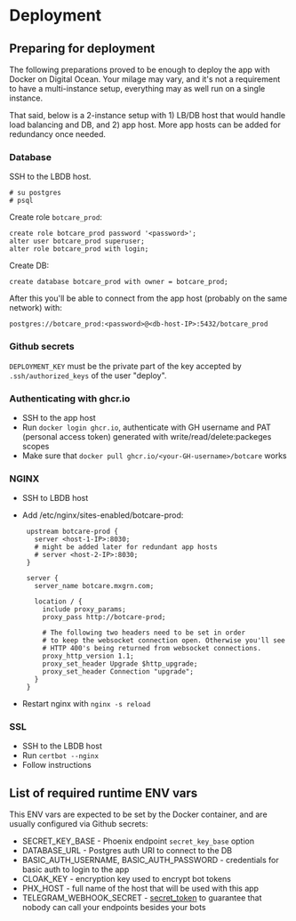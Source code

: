 # Deployment

## Preparing for deployment

The following preparations proved to be enough to deploy the app with Docker on Digital Ocean. Your milage may vary, and
it's not a requirement to have a multi-instance setup, everything may as well run on a single instance.

That said, below is a 2-instance setup with 1) LB/DB host that would handle load balancing and DB, and 2) app host. More
app hosts can be added for redundancy once needed.

### Database

SSH to the LBDB host.

    # su postgres
    # psql

Create role `botcare_prod`:

    create role botcare_prod password '<password>';
    alter user botcare_prod superuser;
    alter role botcare_prod with login;

Create DB:

    create database botcare_prod with owner = botcare_prod;

After this you'll be able to connect from the app host (probably on the same network) with:

    postgres://botcare_prod:<password>@<db-host-IP>:5432/botcare_prod

### Github secrets

`DEPLOYMENT_KEY` must be the private part of the key accepted by `.ssh/authorized_keys` of the user "deploy".

### Authenticating with ghcr.io

  * SSH to the app host
  * Run `docker login ghcr.io`, authenticate with GH username and PAT (personal access token) generated with
  write/read/delete:packeges scopes
  * Make sure that `docker pull ghcr.io/<your-GH-username>/botcare` works

### NGINX

  * SSH to LBDB host
  * Add /etc/nginx/sites-enabled/botcare-prod:

       ```
        upstream botcare-prod {
          server <host-1-IP>:8030;
          # might be added later for redundant app hosts
          # server <host-2-IP>:8030;
        }

        server {
          server_name botcare.mxgrn.com;

          location / {
            include proxy_params;
            proxy_pass http://botcare-prod;

            # The following two headers need to be set in order
            # to keep the websocket connection open. Otherwise you'll see
            # HTTP 400's being returned from websocket connections.
            proxy_http_version 1.1;
            proxy_set_header Upgrade $http_upgrade;
            proxy_set_header Connection "upgrade";
          }
        }
      ```

  * Restart nginx with `nginx -s reload`

### SSL

  * SSH to the LBDB host
  * Run `certbot --nginx`
  * Follow instructions

## List of required runtime ENV vars

This ENV vars are expected to be set by the Docker container, and are usually configured via Github secrets:

* SECRET_KEY_BASE - Phoenix endpoint `secret_key_base` option
* DATABASE_URL - Postgres auth URI to connect to the DB
* BASIC_AUTH_USERNAME, BASIC_AUTH_PASSWORD - credentials for basic auth to login to the app
* CLOAK_KEY - encryption key used to encrypt bot tokens
* PHX_HOST - full name of the host that will be used with this app
* TELEGRAM_WEBHOOK_SECRET - [secret_token](https://core.telegram.org/bots/api#setwebhook) to guarantee that nobody can call your endpoints besides your bots
